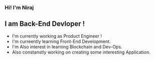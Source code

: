 
### Hi! I'm Niraj

## I am Back-End Devloper !

- I'm currently working as Product Engineer !
- I'm curreently learning Front-End Development.
- I'm Also interest in learning Blockchain and Dev-Ops.
- Also constanstly working on creating some interesting Application. 

